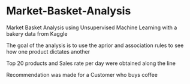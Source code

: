 # Market-Basket-Analysis
Market Basket Analysis using Unsupervised Machine Learning with a bakery data from Kaggle


The goal of the analysis is to use the aprior and association rules to see how one product dictates another

Top 20 products and Sales rate per day were obtained along the line

Recommendation was made for a Customer who buys coffee

